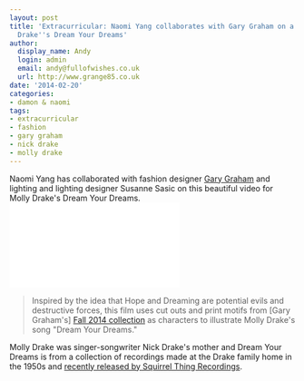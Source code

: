 ```yaml
---
layout: post
title: 'Extracurricular: Naomi Yang collaborates with Gary Graham on a video for Molly
  Drake''s Dream Your Dreams'
author:
  display_name: Andy
  login: admin
  email: andy@fullofwishes.co.uk
  url: http://www.grange85.co.uk
date: '2014-02-20'
categories:
- damon & naomi
tags:
- extracurricular
- fashion
- gary graham
- nick drake
- molly drake
---
```

<p>Naomi Yang has collaborated with fashion designer <a href="http://www.garygrahamnyc.com/">Gary Graham</a> and lighting and lighting designer Susanne Sasic on this beautiful video for Molly Drake's Dream Your Dreams.<br />
<iframe src="//player.vimeo.com/video/86780586?title=0&byline=0&portrait=0" frameborder="0" webkitallowfullscreen mozallowfullscreen allowfullscreen></iframe></p>
<blockquote><p>Inspired by the idea that Hope and Dreaming are potential evils and destructive forces, this film uses cut outs and print motifs from [Gary Graham's] <a href="http://www.garygrahamnyc.com/collections/collection-fall-2014">Fall 2014 collection</a> as characters to illustrate Molly Drake's song "Dream Your Dreams." </p></blockquote>
<p>Molly Drake was singer-songwriter Nick Drake's mother and Dream Your Dreams is from a collection of recordings made at the Drake family home in the 1950s and <a href="http://mollydrake.bandcamp.com/">recently released by Squirrel Thing Recordings</a>.</p>
